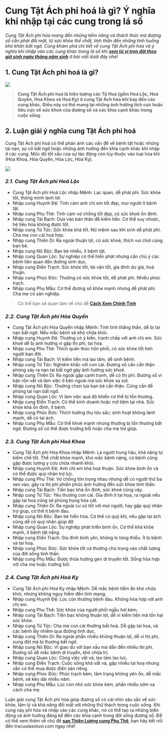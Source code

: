 **Cung Tật Ách phi hoá là gì? Ý nghĩa khi nhập tại các cung trong lá số**
=========================================================================

_Cung Tật Ách phi hóa mang đến những tiềm năng và thách thức mà đương số cần phải đối mặt, từ sức khỏe thể chất, tinh thần đến những tình huống khó khăn bất ngờ. Cùng khám phá chi tiết về cung Tật Ách phi hóa và ý nghĩa khi nhập vào các cung khác trong lá số khi **[xem tử vi trọn đời theo giờ sinh ngày tháng năm sinh](https://tracuulasotuvi.com/)**_ _ở bài viết dưới đây nhé!_

**1\. Cung Tật Ách phi hoá là gì?**
-----------------------------------

![](https://i.imgur.com/asJDTjI.jpeg)

> **Cung Tật Ách phi hoá là hiện tượng các Tứ Hoá (gồm Hoá Lộc, Hoá Quyền, Hoá Khoa và Hoá Kỵ) ở cung Tật Ách hóa khí bay đến các cung khác. Điều này có thể mang lại những ảnh hưởng tích cực hoặc tiêu cực về sức khoẻ của đương số và các khía cạnh khác trong cuộc sống.**

**2\. Luận giải ý nghĩa cung Tật Ách phi hoá**
----------------------------------------------

Cung Tật Ách phi hoá có thể phản ánh các vấn đề về bệnh tật hoặc những tai nạn, sự cố bất ngờ hoặc những ảnh hưởng đến khía cạnh khác khi nhập ở các cung. Mức độ tốt xấu của sự tác động còn tùy thuộc vào loại hóa khí (Hóa Khoa, Hóa Quyền, Hóa Lộc, Hóa Kỵ).

![](https://i.imgur.com/IU4DJoB.jpeg)

### _**2.1. Cung Tật Ách phi Hoá Lộc**_

*   Cung Tật Ách phi Hoá Lộc nhập Mệnh: Lạc quan, dễ phát phì. Sức khỏe tốt, thông minh lanh lợi.
*   Nhập cung Huynh Đệ: Tình cảm anh chị em tốt đẹp, mọi người ít bệnh tật. 
*   Nhập cung Phu Thê: Tình cảm vợ chồng tốt đẹp, có sức khoẻ ổn định.
*   Nhập cung Tài Bạch: Dựa vào bản thân để kiếm tiền. Cơ thể suy nhược, hệ tiêu hóa không được tốt.
*   Nhập cung Tử Tức: Sức khỏe khá tốt. Nữ mệnh sau khi sinh dễ phát phì. Cha mẹ con cái hoà hợp.
*   Nhập cung Thiên Di: Ra ngoài thuận lợi, có sức khoẻ, thích vui chơi cùng bạn bè.
*   Nhập cung Nô Bộc: Bạn bè nhiều, ít bệnh tật.
*   Nhập cung Quan Lộc: Sự nghiệp có thể hiển phát nhưng cần chú ý các bệnh liên quan đến đường sinh dục.
*   Nhập cung Điền Trạch: Sức khỏe tốt, tài vận tốt, gia đình dư giả, hoà thuận.
*   Nhập cung Phúc Đức: Thường có sức khỏe tốt, dễ phát phì. Nhiều phúc trạch.
*   Nhập cung Phụ Mẫu: Cơ thể đương số khỏe mạnh nhưng dễ phát phì. Cha mẹ có sản nghiệp.

> Có thể bạn sẽ quan tâm về chủ đề **[Cách Xem Chính Tinh](https://www.band.us/band/95519603/post/32)**

### _**2.2. Cung Tật Ách phi Hóa Quyền**_

*   Cung Tật Ách phi Hóa Quyền nhập Mệnh: Tính tình thẳng thắn, dễ bị tai nạn bất ngờ. Nếu mắc bệnh sẽ khó chữa khỏi.
*   Nhập cung Huynh Đệ: Thường có ý kiến, tranh chấp với anh chị em. Sức khoẻ dễ bị ảnh hưởng vì gặp thị phi, tai hoạ.
*   Nhập cung Phu Thê: Thích quản thúc hôn phối, có sức khỏe tốt hơn người bạn đời.
*   Nhập cung Tài Bạch: Vì kiếm tiền mà lao tâm, dễ sinh bệnh.
*   Nhập cung Tử Tức: Nghiêm khắc với con cái. Đương số cần cẩn thận phòng xảy ra nạn tai bất ngờ gây ảnh hưởng sức khoẻ.
*   Nhập cung Thiên Di: Ra ngoài gặp cạnh tranh, dễ có thị phi. Đương số vì bận rộn vất vả làm việc ở bên ngoài mà sức khỏe sa sút.
*   Nhập cung Nô Bộc: Thường chọn lựa bạn bè cẩn thận. Cũng cần đề phòng tai nạn bất ngờ.
*   Nhập cung Quan Lộc: Vì làm việc quá độ khiến cơ thể bị tổn thương.
*   Nhập cung Điền Trạch: Có thể kinh doanh hoặc mở tiệm tại nhà. Sức khỏe khá ổn định, ít bệnh.
*   Nhập cung Phúc Đức: Thích hưởng thụ tửu sắc; sinh hoạt không lành mạnh, dễ có tai ách.
*   Nhập cung Phụ Mẫu: Cơ thể khoẻ mạnh nhưng thường bị tổn thương bất ngờ. Đương số có thể được trưởng bối hoặc cha mẹ trợ giúp.

### _**2.3. Cung Tật Ách phi Hoá Khoa**_

*   Cung Tật Ách phi Hóa Khoa nhập Mệnh: Là người trung hậu, khả năng tự kiềm chế tốt. Thể chất khỏe mạnh, khó mắc bệnh nặng, có bệnh cũng gặp được lương y cứu chữa nhanh khỏi.
*   Nhập cung Huynh Đệ: Anh chị em khá hoà thuận. Sức khỏe bình ổn và có thể được quý nhân trợ lực.
*   Nhập cung Phu Thê: Vợ chồng tôn trọng nhau nhưng dễ có người thứ ba xen vào, gây ra thị phi phiền phức ảnh hưởng đến sức khỏe tinh thần.
*   Nhập cung Tài Bạch: Tiền bạc khá ổn định, sức khoẻ cũng vậy.
*   Nhập cung Tử Tức: Yêu thương con cái. Gia đình ít tai họa, ra ngoài nếu gặp tai hoạ cũng sẽ phùng hung hóa cát.
*   Nhập cung Thiên Di: Ra ngoài cư xử tốt với mọi người, hay gặp quý nhân trợ giúp, cơ thể ít bệnh đau.
*   Nhập cung Nô Bộc: Bạn bè hiền hòa. Cơ thể có quý khí, nếu gặp tai ách cũng dễ có quý nhân giúp đỡ.
*   Nhập cung Quan Lộc: Sự nghiệp phát triển bình ổn. Cơ thể khá khỏe mạnh, ít bệnh tật nặng.
*   Nhập cung Điền Trạch: Gia đình bình yên, không lo túng thiếu. Ít bị bệnh và tai hoạ.
*   Nhập cung Phúc Đức: Sức khỏe tốt và thường chú trọng vào chất lượng của đời sống tinh thần.
*   Nhập cung Phụ Mẫu: Được thừa hưởng gen di truyền tốt. Sống hòa hợp với cha mẹ hoặc trưởng bối.

### _**2.4. Cung Tật Ách phi Hoá Kỵ**_

*   Cung Tật Ách phi Hóa Kỵ nhập Mệnh: Dễ mắc bệnh tiềm ẩn khó chữa khỏi, nhưng không nguy hiểm đến tính mạng.
*   Nhập cung Huynh Đệ: Lúc còn thường bệnh đau. Không hòa hợp với anh chị em.
*   Nhập cung Phu Thê: Sức khỏe của người phối ngẫu hơi kém.
*   Nhập cung Tài Bạch: Tiền bạc không thuận lợi, dễ vì kiếm tiền mà tổn hại sức khỏe.
*   Nhập cung Tử Tức: Cha mẹ con cái thường bất hoà. Dễ gặp tai họa, và các bệnh lây nhiễm qua đường tình dục.
*   Nhập cung Thiên Di: Ra ngoài phần nhiều không thuận lợi, dễ vì thị phi, xung đột mà bị thương bất ngờ.
*   Nhập cung Nô Bộc: Vì giao du với bạn xấu mà dẫn đến nhiều thị phi. Đương số dễ mắc bệnh di truyền, khó chữa trị.
*   Nhập cung Quan Lộc: Công việc vất vả, lao tâm lao lực.
*   Nhập cung Điền Trạch: Cuộc sống khá vất vả, gặp nhiều tai hoạ nhưng vẫn có thể mua được điền sản riêng. 
*   Nhập cung Phúc Đức: Phúc trạch kém, tâm trạng không yên ổn, dễ mắc bệnh, sẽ kéo dài nhiều năm.
*   Nhập cung Phụ Mẫu: Lúc còn nhỏ sức khỏe kém, phần nhiều sớm xa cách cha mẹ. 

Luận giải cung Tật Ách phi hóa giúp đương số có cái nhìn sâu sắc về sức khỏe, tâm lý và khả năng đối mặt với những thử thách trong cuộc sống. Khi cung này phi hóa và nhập vào các cung khác, nó có thể tạo ra những biến động và ảnh hưởng đáng kể đến các khía cạnh trong đời sống đương số. Để có thể xem thêm về chủ đề **[sao Thiên Lương cung Phu Thê](https://coubic.com/tracuulasotuvi/3150568)**, bạn hãy kết nối đến tracuulasotuvi.com ngay nhé!
